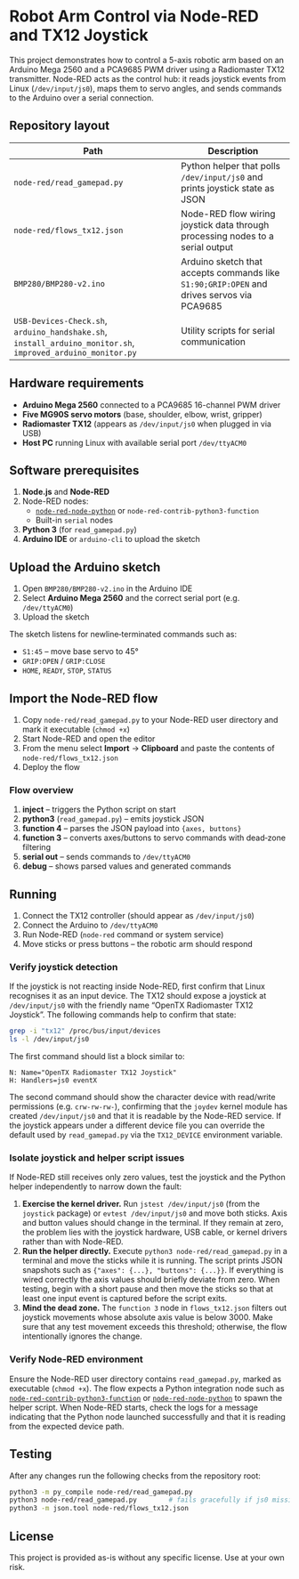 # Robot Arm Control via Node-RED and TX12 Joystick

This project demonstrates how to control a 5-axis robotic arm based on an Arduino Mega 2560 and a PCA9685 PWM driver using a Radiomaster TX12 transmitter. Node-RED acts as the control hub: it reads joystick events from Linux (`/dev/input/js0`), maps them to servo angles, and sends commands to the Arduino over a serial connection.

## Repository layout

| Path | Description |
| ---- | ----------- |
| `node-red/read_gamepad.py` | Python helper that polls `/dev/input/js0` and prints joystick state as JSON |
| `node-red/flows_tx12.json` | Node-RED flow wiring joystick data through processing nodes to a serial output |
| `BMP280/BMP280-v2.ino` | Arduino sketch that accepts commands like `S1:90;GRIP:OPEN` and drives servos via PCA9685 |
| `USB-Devices-Check.sh`, `arduino_handshake.sh`, `install_arduino_monitor.sh`, `improved_arduino_monitor.py` | Utility scripts for serial communication |

## Hardware requirements

- **Arduino Mega 2560** connected to a PCA9685 16-channel PWM driver
- **Five MG90S servo motors** (base, shoulder, elbow, wrist, gripper)
- **Radiomaster TX12** (appears as `/dev/input/js0` when plugged in via USB)
- **Host PC** running Linux with available serial port `/dev/ttyACM0`

## Software prerequisites

1. **Node.js** and **Node-RED**
2. Node-RED nodes:
   - [`node-red-node-python`](https://flows.nodered.org/node/node-red-node-python) or `node-red-contrib-python3-function`
   - Built-in `serial` nodes
3. **Python 3** (for `read_gamepad.py`)
4. **Arduino IDE** or `arduino-cli` to upload the sketch

## Upload the Arduino sketch

1. Open `BMP280/BMP280-v2.ino` in the Arduino IDE
2. Select **Arduino Mega 2560** and the correct serial port (e.g. `/dev/ttyACM0`)
3. Upload the sketch

The sketch listens for newline‑terminated commands such as:

- `S1:45` – move base servo to 45°
- `GRIP:OPEN` / `GRIP:CLOSE`
- `HOME`, `READY`, `STOP`, `STATUS`

## Import the Node-RED flow

1. Copy `node-red/read_gamepad.py` to your Node-RED user directory and mark it executable (`chmod +x`)
2. Start Node-RED and open the editor
3. From the menu select **Import** → **Clipboard** and paste the contents of `node-red/flows_tx12.json`
4. Deploy the flow

### Flow overview

1. **inject** – triggers the Python script on start
2. **python3** (`read_gamepad.py`) – emits joystick JSON
3. **function 4** – parses the JSON payload into `{axes, buttons}`
4. **function 3** – converts axes/buttons to servo commands with dead‑zone filtering
5. **serial out** – sends commands to `/dev/ttyACM0`
6. **debug** – shows parsed values and generated commands

## Running

1. Connect the TX12 controller (should appear as `/dev/input/js0`)
2. Connect the Arduino to `/dev/ttyACM0`
3. Run Node-RED (`node-red` command or system service)
4. Move sticks or press buttons – the robotic arm should respond

### Verify joystick detection

If the joystick is not reacting inside Node-RED, first confirm that Linux
recognises it as an input device. The TX12 should expose a joystick at
`/dev/input/js0` with the friendly name “OpenTX Radiomaster TX12
Joystick”. The following commands help to confirm that state:

```bash
grep -i "tx12" /proc/bus/input/devices
ls -l /dev/input/js0
```

The first command should list a block similar to:

```
N: Name="OpenTX Radiomaster TX12 Joystick"
H: Handlers=js0 eventX
```

The second command should show the character device with read/write
permissions (e.g. `crw-rw-rw-`), confirming that the `joydev` kernel
module has created `/dev/input/js0` and that it is readable by the
Node-RED service. If the joystick appears under a different device file
you can override the default used by `read_gamepad.py` via the
`TX12_DEVICE` environment variable.

### Isolate joystick and helper script issues

If Node-RED still receives only zero values, test the joystick and the
Python helper independently to narrow down the fault:

1. **Exercise the kernel driver.** Run `jstest /dev/input/js0` (from the
   `joystick` package) or `evtest /dev/input/js0` and move both sticks.
   Axis and button values should change in the terminal. If they remain
   at zero, the problem lies with the joystick hardware, USB cable, or
   kernel drivers rather than with Node-RED.
2. **Run the helper directly.** Execute `python3 node-red/read_gamepad.py`
   in a terminal and move the sticks while it is running. The script
   prints JSON snapshots such as `{"axes": {...}, "buttons": {...}}`.
   If everything is wired correctly the axis values should briefly
   deviate from zero. When testing, begin with a short pause and then
   move the sticks so that at least one input event is captured before
   the script exits.
3. **Mind the dead zone.** The `function 3` node in `flows_tx12.json`
   filters out joystick movements whose absolute axis value is below
   3000. Make sure that any test movement exceeds this threshold;
   otherwise, the flow intentionally ignores the change.

### Verify Node-RED environment

Ensure the Node-RED user directory contains `read_gamepad.py`, marked as
executable (`chmod +x`). The flow expects a Python integration node such
as [`node-red-contrib-python3-function`](https://flows.nodered.org/node/node-red-contrib-python3-function)
or [`node-red-node-python`](https://flows.nodered.org/node/node-red-node-python)
to spawn the helper script. When Node-RED starts, check the logs for a
message indicating that the Python node launched successfully and that it
is reading from the expected device path.

## Testing

After any changes run the following checks from the repository root:

```bash
python3 -m py_compile node-red/read_gamepad.py
python3 node-red/read_gamepad.py        # fails gracefully if js0 missing
python3 -m json.tool node-red/flows_tx12.json
```

## License

This project is provided as-is without any specific license. Use at your own risk.

